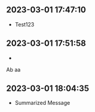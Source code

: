 
## 2023-03-01 17:47:10
* Test123

## 2023-03-01 17:51:58
* 
 Ab
aa
 


 ## 2023-03-01 18:04:35
 * Summarized Message 
